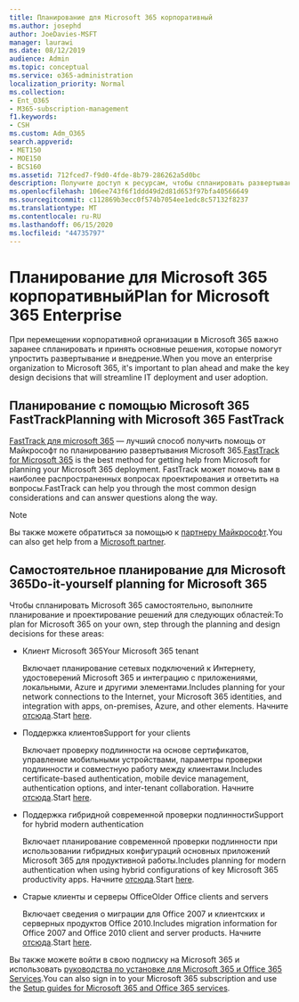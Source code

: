 ```yaml
---
title: Планирование для Microsoft 365 корпоративный
ms.author: josephd
author: JoeDavies-MSFT
manager: laurawi
ms.date: 08/12/2019
audience: Admin
ms.topic: conceptual
ms.service: o365-administration
localization_priority: Normal
ms.collection:
- Ent_O365
- M365-subscription-management
f1.keywords:
- CSH
ms.custom: Adm_O365
search.appverid:
- MET150
- MOE150
- BCS160
ms.assetid: 712fced7-f9d0-4fde-8b79-286262a5d0bc
description: Получите доступ к ресурсам, чтобы спланировать развертывание Microsoft 365 корпоративный.
ms.openlocfilehash: 106ee743f6f1ddd49d2d81d653f97bfa40566649
ms.sourcegitcommit: c112869b3ecc0f574b7054ee1edc8c57132f8237
ms.translationtype: MT
ms.contentlocale: ru-RU
ms.lasthandoff: 06/15/2020
ms.locfileid: "44735797"
---
```

# <a name="plan-for-microsoft-365-enterprise"></a><span data-ttu-id="677c8-103">Планирование для Microsoft 365 корпоративный</span><span class="sxs-lookup"><span data-stu-id="677c8-103">Plan for Microsoft 365 Enterprise</span></span>

<span data-ttu-id="677c8-104">При перемещении корпоративной организации в Microsoft 365 важно заранее спланировать и принять основные решения, которые помогут упростить развертывание и внедрение.</span><span class="sxs-lookup"><span data-stu-id="677c8-104">When you move an enterprise organization to Microsoft 365, it's important to plan ahead and make the key design decisions that will streamline IT deployment and user adoption.</span></span> 

## <a name="planning-with-microsoft-365-fasttrack"></a><span data-ttu-id="677c8-105">Планирование с помощью Microsoft 365 FastTrack</span><span class="sxs-lookup"><span data-stu-id="677c8-105">Planning with Microsoft 365 FastTrack</span></span>

<span data-ttu-id="677c8-106">[FastTrack для microsoft 365](https://www.microsoft.com/en-us/fasttrack/microsoft-365) — лучший способ получить помощь от Майкрософт по планированию развертывания Microsoft 365.</span><span class="sxs-lookup"><span data-stu-id="677c8-106">[FastTrack for Microsoft 365](https://www.microsoft.com/en-us/fasttrack/microsoft-365) is the best method for getting help from Microsoft for planning your Microsoft 365 deployment.</span></span> <span data-ttu-id="677c8-107">FastTrack может помочь вам в наиболее распространенных вопросах проектирования и ответить на вопросы.</span><span class="sxs-lookup"><span data-stu-id="677c8-107">FastTrack can help you through the most common design considerations and can answer questions along the way.</span></span> 

>[!Note]
><span data-ttu-id="677c8-108">Вы также можете обратиться за помощью к [партнеру Майкрософт](https://www.microsoft.com/solution-providers/home).</span><span class="sxs-lookup"><span data-stu-id="677c8-108">You can also get help from a [Microsoft partner](https://www.microsoft.com/solution-providers/home).</span></span>
>

## <a name="do-it-yourself-planning-for-microsoft-365"></a><span data-ttu-id="677c8-109">Самостоятельное планирование для Microsoft 365</span><span class="sxs-lookup"><span data-stu-id="677c8-109">Do-it-yourself planning for Microsoft 365</span></span>

<span data-ttu-id="677c8-110">Чтобы спланировать Microsoft 365 самостоятельно, выполните планирование и проектирование решений для следующих областей:</span><span class="sxs-lookup"><span data-stu-id="677c8-110">To plan for Microsoft 365 on your own, step through the planning and design decisions for these areas:</span></span>

- <span data-ttu-id="677c8-111">Клиент Microsoft 365</span><span class="sxs-lookup"><span data-stu-id="677c8-111">Your Microsoft 365 tenant</span></span>

  <span data-ttu-id="677c8-112">Включает планирование сетевых подключений к Интернету, удостоверений Microsoft 365 и интеграцию с приложениями, локальными, Azure и другими элементами.</span><span class="sxs-lookup"><span data-stu-id="677c8-112">Includes planning for your network connections to the Internet, your Microsoft 365 identities, and integration with apps, on-premises, Azure, and other elements.</span></span> <span data-ttu-id="677c8-113">Начните [отсюда](subscriptions-licenses-accounts-and-tenants-for-microsoft-cloud-offerings.md).</span><span class="sxs-lookup"><span data-stu-id="677c8-113">Start [here](subscriptions-licenses-accounts-and-tenants-for-microsoft-cloud-offerings.md).</span></span>

- <span data-ttu-id="677c8-114">Поддержка клиентов</span><span class="sxs-lookup"><span data-stu-id="677c8-114">Support for your clients</span></span>

  <span data-ttu-id="677c8-115">Включает проверку подлинности на основе сертификатов, управление мобильными устройствами, параметры проверки подлинности и совместную работу между клиентами.</span><span class="sxs-lookup"><span data-stu-id="677c8-115">Includes certificate-based authentication, mobile device management, authentication options, and inter-tenant collaboration.</span></span> <span data-ttu-id="677c8-116">Начните [отсюда](office-365-client-support-certificate-based-authentication.md).</span><span class="sxs-lookup"><span data-stu-id="677c8-116">Start [here](office-365-client-support-certificate-based-authentication.md).</span></span>

- <span data-ttu-id="677c8-117">Поддержка гибридной современной проверки подлинности</span><span class="sxs-lookup"><span data-stu-id="677c8-117">Support for hybrid modern authentication</span></span>

  <span data-ttu-id="677c8-118">Включает планирование современной проверки подлинности при использовании гибридных конфигураций основных приложений Microsoft 365 для продуктивной работы.</span><span class="sxs-lookup"><span data-stu-id="677c8-118">Includes planning for modern authentication when using hybrid configurations of key Microsoft 365 productivity apps.</span></span> <span data-ttu-id="677c8-119">Начните [отсюда](hybrid-modern-auth-overview.md).</span><span class="sxs-lookup"><span data-stu-id="677c8-119">Start [here](hybrid-modern-auth-overview.md).</span></span>

- <span data-ttu-id="677c8-120">Старые клиенты и серверы Office</span><span class="sxs-lookup"><span data-stu-id="677c8-120">Older Office clients and servers</span></span>

  <span data-ttu-id="677c8-121">Включает сведения о миграции для Office 2007 и клиентских и серверных продуктов Office 2010.</span><span class="sxs-lookup"><span data-stu-id="677c8-121">Includes migration information for Office 2007 and Office 2010 client and server products.</span></span> <span data-ttu-id="677c8-122">Начните [отсюда](plan-upgrade-previous-versions-office.md).</span><span class="sxs-lookup"><span data-stu-id="677c8-122">Start [here](plan-upgrade-previous-versions-office.md).</span></span>

<span data-ttu-id="677c8-123">Вы также можете войти в свою подписку на Microsoft 365 и использовать [руководства по установке для Microsoft 365 и Office 365 Services](setup-guides-for-office-365.md).</span><span class="sxs-lookup"><span data-stu-id="677c8-123">You can also sign in to your Microsoft 365 subscription and use the [Setup guides for Microsoft 365 and Office 365 services](setup-guides-for-office-365.md).</span></span>
